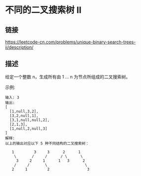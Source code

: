# 不同的二叉搜索树 II

## 链接
https://leetcode-cn.com/problems/unique-binary-search-trees-ii/description/

## 描述
给定一个整数 n，生成所有由 1 ... n 为节点所组成的二叉搜索树。  

示例:
````text
输入: 3
输出:
[
  [1,null,3,2],
  [3,2,null,1],
  [3,1,null,null,2],
  [2,1,3],
  [1,null,2,null,3]
]
解释:
以上的输出对应以下 5 种不同结构的二叉搜索树：

   1         3     3      2      1
    \       /     /      / \      \
     3     2     1      1   3      2
    /     /       \                 \
   2     1         2                 3
````
   